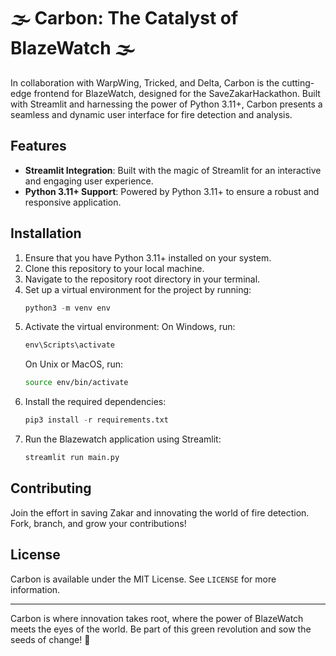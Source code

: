# 🌫️ Carbon: The Catalyst of BlazeWatch 🌫️

In collaboration with WarpWing, Tricked, and Delta, Carbon is the cutting-edge frontend for BlazeWatch, designed for the SaveZakarHackathon. Built with Streamlit and harnessing the power of Python 3.11+, Carbon presents a seamless and dynamic user interface for fire detection and analysis.

## Features

- **Streamlit Integration**: Built with the magic of Streamlit for an interactive and engaging user experience.
- **Python 3.11+ Support**: Powered by Python 3.11+ to ensure a robust and responsive application.

## Installation

1. Ensure that you have Python 3.11+ installed on your system.
2. Clone this repository to your local machine.
3. Navigate to the repository root directory in your terminal.
4. Set up a virtual environment for the project by running:
   ```python
   python3 -m venv env
   ```
5. Activate the virtual environment:
   On Windows, run:
   ```cmd
   env\Scripts\activate
   ```
   On Unix or MacOS, run:
   ```bash
   source env/bin/activate
   ```
6. Install the required dependencies:
   ```python
   pip3 install -r requirements.txt
   ```
7. Run the Blazewatch application using Streamlit:
   ```python
   streamlit run main.py
   ```

## Contributing

Join the effort in saving Zakar and innovating the world of fire detection. Fork, branch, and grow your contributions!

## License

Carbon is available under the MIT License. See `LICENSE` for more information.

---

Carbon is where innovation takes root, where the power of BlazeWatch meets the eyes of the world. Be part of this green revolution and sow the seeds of change! 🌲

